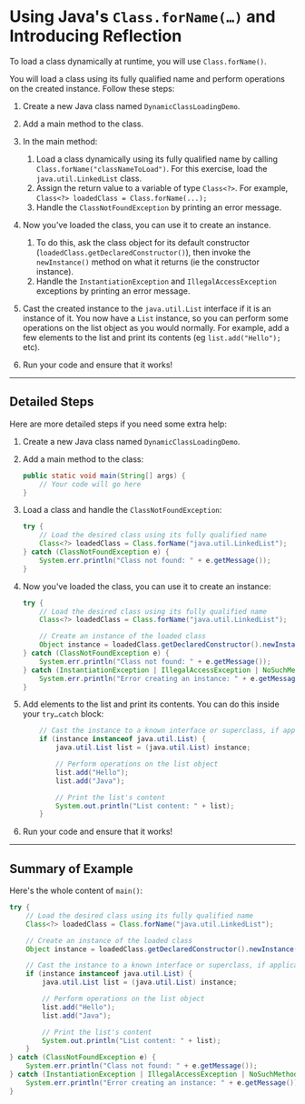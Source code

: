 # Using Java's `Class.forName(…)` and Introducing Reflection

To load a class dynamically at runtime, you will use `Class.forName()`.

You will load a class using its fully qualified name and perform operations on the created instance. Follow these steps:

1. Create a new Java class named `DynamicClassLoadingDemo`.

2. Add a main method to the class.

3. In the main method:

   1. Load a class dynamically using its fully qualified name by calling `Class.forName("classNameToLoad")`. For this exercise, load the `java.util.LinkedList` class.
   2. Assign the return value to a variable of type `Class<?>`. For example, `Class<?> loadedClass = Class.forName(...);`
   3. Handle the `ClassNotFoundException` by printing an error message.

4. Now you've loaded the class, you can use it to create an instance.

   1. To do this, ask the class object for its default constructor (`loadedClass.getDeclaredConstructor()`), then invoke the `newInstance()` method on what it returns (ie the constructor instance).
   2. Handle the `InstantiationException` and `IllegalAccessException` exceptions by printing an error message.

5. Cast the created instance to the `java.util.List` interface if it is an instance of it. You now have a `List` instance, so you can perform some operations on the list object as you would normally. For example, add a few elements to the list and print its contents (eg `list.add("Hello");` etc).

6. Run your code and ensure that it works!

---

## Detailed Steps

Here are more detailed steps if you need some extra help:

1. Create a new Java class named `DynamicClassLoadingDemo`.

2. Add a main method to the class:

   ```java
   public static void main(String[] args) {
       // Your code will go here
   }
   ```

3. Load a class and handle the `ClassNotFoundException`:

   ```java
   try {
       // Load the desired class using its fully qualified name
       Class<?> loadedClass = Class.forName("java.util.LinkedList");
   } catch (ClassNotFoundException e) {
       System.err.println("Class not found: " + e.getMessage());
   }
   ```

4. Now you've loaded the class, you can use it to create an instance:

   ```java
   try {
       // Load the desired class using its fully qualified name
       Class<?> loadedClass = Class.forName("java.util.LinkedList");

       // Create an instance of the loaded class
       Object instance = loadedClass.getDeclaredConstructor().newInstance();
   } catch (ClassNotFoundException e) {
       System.err.println("Class not found: " + e.getMessage());
   } catch (InstantiationException | IllegalAccessException | NoSuchMethodException | InvocationTargetException e) {
       System.err.println("Error creating an instance: " + e.getMessage());
   }
   ```

5. Add elements to the list and print its contents. You can do this inside your `try…catch` block:

   ```java
       // Cast the instance to a known interface or superclass, if applicable
       if (instance instanceof java.util.List) {
           java.util.List list = (java.util.List) instance;

           // Perform operations on the list object
           list.add("Hello");
           list.add("Java");

           // Print the list's content
           System.out.println("List content: " + list);
       }
   ```

6. Run your code and ensure that it works!

---

## Summary of Example

Here's the whole content of `main()`:

```java
try {
    // Load the desired class using its fully qualified name
    Class<?> loadedClass = Class.forName("java.util.LinkedList");

    // Create an instance of the loaded class
    Object instance = loadedClass.getDeclaredConstructor().newInstance();

    // Cast the instance to a known interface or superclass, if applicable
    if (instance instanceof java.util.List) {
        java.util.List list = (java.util.List) instance;

        // Perform operations on the list object
        list.add("Hello");
        list.add("Java");

        // Print the list's content
        System.out.println("List content: " + list);
    }
} catch (ClassNotFoundException e) {
    System.err.println("Class not found: " + e.getMessage());
} catch (InstantiationException | IllegalAccessException | NoSuchMethodException | InvocationTargetException e) {
    System.err.println("Error creating an instance: " + e.getMessage());
}
```
